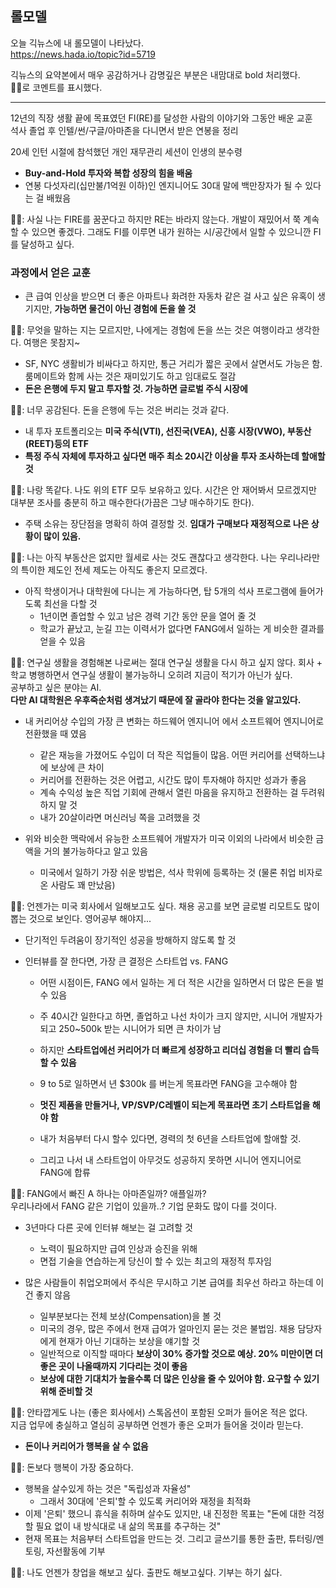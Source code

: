 ## 롤모델

오늘 긱뉴스에 내 롤모델이 나타났다.  
https://news.hada.io/topic?id=5719

긱뉴스의 요약본에서 매우 공감하거나 감명깊은 부분은 내맘대로 bold 처리했다.  
👨‍💻로 코멘트를 표시했다.  

--- 

12년의 직장 생활 끝에 목표였던 FI(RE)를 달성한 사람의 이야기와 그동안 배운 교훈  
석사 졸업 후 인텔/썬/구글/아마존을 다니면서 받은 연봉을 정리  

20세 인턴 시절에 참석했던 개인 재무관리 세션이 인생의 분수령  
  - **Buy-and-Hold 투자와 복합 성장의 힘을 배움**  
  - 연봉 다섯자리(십만불/1억원 이하)인 엔지니어도 30대 말에 백만장자가 될 수 있다는 걸 배웠음  

👨‍💻: 사실 나는 FIRE를 꿈꾼다고 하지만 RE는 바라지 않는다. 개발이 재밌어서 쭉 계속할 수 있으면 좋겠다. 그래도 FI를 이루면 내가 원하는 시/공간에서 일할 수 있으니깐 FI를 달성하고 싶다.

### 과정에서 얻은 교훈  
  - 큰 급여 인상을 받으면 더 좋은 아파트나 화려한 자동차 같은 걸 사고 싶은 유혹이 생기지만, **가능하면 물건이 아닌 경험에 돈을 쓸 것**  

👨‍💻: 무엇을 말하는 지는 모르지만, 나에게는 경험에 돈을 쓰는 것은 여행이라고 생각한다. 여행은 못참지~

  - SF, NYC 생활비가 비싸다고 하지만, 통근 거리가 짧은 곳에서 살면서도 가능은 함. 룸메이트와 함께 사는 것은 재미있기도 하고 임대료도 절감  
  - **돈은 은행에 두지 말고 투자할 것. 가능하면 글로벌 주식 시장에**  

👨‍💻: 너무 공감된다. 돈을 은행에 두는 것은 버리는 것과 같다.

  - 내 투자 포트폴리오는 **미국 주식(VTI), 선진국(VEA), 신흥 시장(VWO), 부동산(REET)등의 ETF**  
  - **특정 주식 자체에 투자하고 싶다면 매주 최소 20시간 이상을 투자 조사하는데 할애할 것**  

👨‍💻: 나랑 똑같다. 나도 위의 ETF 모두 보유하고 있다. 시간은 안 재어봐서 모르겠지만 대부분 조사를 충분히 하고 매수한다(가끔은 그냥 매수하기도 한다). 

  - 주택 소유는 장단점을 명확히 하여 결정할 것. **임대가 구매보다 재정적으로 나은 상황이 많이 있음.**   

👨‍💻: 나는 아직 부동산은 없지만 월세로 사는 것도 괜찮다고 생각한다. 나는 우리나라만의 특이한 제도인 전세 제도는 아직도 좋은지 모르겠다.

  - 아직 학생이거나 대학원에 다니는 게 가능하다면, 탑 5개의 석사 프로그램에 들어가도록 최선을 다할 것  
    - 1년이면 졸업할 수 있고 남은 경력 기간 동안 문을 열어 줄 것  
    - 학교가 끝났고, 눈길 끄는 이력서가 없다면 FANG에서 일하는 게 비슷한 결과를 얻을 수 있음  

👨‍💻: 연구실 생활을 경험해본 나로써는 절대 연구실 생활을 다시 하고 싶지 않다. 회사 + 학교 병행하면서 연구실 생활이 불가능하니 오히려 지금이 적기가 아닌가 싶다.  
공부하고 싶은 분야는 AI.  
**다만 AI 대학원은 우후죽순처럼 생겨났기 때문에 잘 골라야 한다는 것을 알고있다.**  

  - 내 커리어상 수입의 가장 큰 변화는 하드웨어 엔지니어 에서 소프트웨어 엔지니어로 전환했을 때 였음  
    - 같은 재능을 가졌어도 수입이 더 작은 직업들이 많음. 어떤 커리어를 선택하느냐에 보상에 큰 차이  
    - 커리어를 전환하는 것은 어렵고, 시간도 많이 투자해야 하지만 성과가 좋음  
    - 계속 수익성 높은 직업 기회에 관해서 열린 마음을 유지하고 전환하는 걸 두려워 하지 말 것  
    - 내가 20살이라면 머신러닝 쪽을 고려했을 것  

  - 위와 비슷한 맥락에서 유능한 소프트웨어 개발자가 미국 이외의 나라에서 비슷한 금액을 거의 불가능하다고 알고 있음
    - 미국에서 일하기 가장 쉬운 방법은, 석사 학위에 등록하는 것 (물론 취업 비자로 온 사람도 꽤 만났음)

👨‍💻: 언젠가는 미국 회사에서 일해보고도 싶다. 채용 공고를 보면 글로벌 리모트도 많이 뽑는 것으로 보인다. 영어공부 해야지...

  - 단기적인 두려움이 장기적인 성공을 방해하지 않도록 할 것

  - 인터뷰를 잘 한다면, 가장 큰 결정은 스타트업 vs. FANG
    - 어떤 시점이든, FANG 에서 일하는 게 더 적은 시간을 일하면서 더 많은 돈을 벌수 있음
    - 주 40시간 일한다고 하면, 졸업하고 나선 차이가 크지 않지만, 시니어 개발자가 되고 250~500k 받는 시니어가 되면 큰 차이가 남

    - 하지만 **스타트업에선 커리어가 더 빠르게 성장하고 리더십 경험을 더 빨리 습득할 수 있음**

    - 9 to 5로 일하면서 년 $300k 를 버는게 목표라면 FANG을 고수해야 함
    - **멋진 제품을 만들거나, VP/SVP/C레벨이 되는게 목표라면 초기 스타트업을 해야 함**

    - 내가 처음부터 다시 할수 있다면, 경력의 첫 6년을 스타트업에 할애할 것.
    - 그리고 나서 내 스타트업이 아무것도 성공하지 못하면 시니어 엔지니어로 FANG에 합류

👨‍💻: FANG에서 빠진 A 하나는 아마존일까? 애플일까?  
우리나라에서 FANG 같은 기업이 있을까..? 기업 문화도 많이 다를 것이다.

  - 3년마다 다른 곳에 인터뷰 해보는 걸 고려할 것
    - 노력이 필요하지만 급여 인상과 승진을 위해
    - 면접 기술을 연습하는게 당신이 할 수 있는 최고의 재정적 투자임

  - 많은 사람들이 취업오퍼에서 주식은 무시하고 기본 급여를 최우선 하라고 하는데 이건 좋지 않음
    - 일부분보다는 전체 보상(Compensation)을 볼 것  
    - 미국의 경우, 많은 주에서 현재 급여가 얼마인지 묻는 것은 불법임. 채용 담당자에게 현재가 아닌 기대하는 보상을 얘기할 것  
    - 일반적으로 이직할 때마다 **보상이 30% 증가할 것으로 예상. 20% 미만이면 더 좋은 곳이 나올때까지 기다리는 것이 좋음**  
    - **보상에 대한 기대치가 높을수록 더 많은 인상을 줄 수 있어야 함. 요구할 수 있기 위해 준비할 것**  

👨‍💻: 안타깝게도 나는 (좋은 회사에서) 스톡옵션이 포함된 오퍼가 들어온 적은 없다.  
지금 업무에 충실하고 열심히 공부하면 언젠가 좋은 오퍼가 들어올 것이라 믿는다.

  - **돈이나 커리어가 행복을 살 수 없음**

👨‍💻: 돈보다 행복이 가장 중요하다.

  - 행복을 살수있게 하는 것은 "독립성과 자율성"
    - 그래서 30대에 '은퇴'할 수 있도록 커리어와 재정을 최적화
  - 이제 '은퇴' 했으니 휴식을 취하며 살수도 있지만, 내 진정한 목표는 "돈에 대한 걱정할 필요 없이 내 방식대로 내 삶의 목표를 추구하는 것"
  - 현재 목표는 처음부터 스타트업을 만드는 것. 그리고 글쓰기를 통한 출판, 튜터링/멘토링, 자선활동에 기부

👨‍💻: 나도 언젠가 창업을 해보고 싶다. 출판도 해보고싶다. 기부는 하기 싫다.